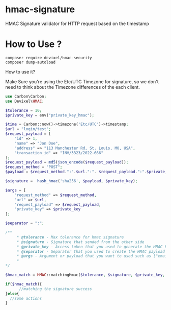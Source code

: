 # hmac-signature
HMAC Signature validator for HTTP request based on the timestamp


# How to Use ?

```
composer require devixel/hmac-security
composer dump-autoload
```

How to use it? 

Make Sure you're using the Etc/UTC Timezone for signature, so we don't need to think about the Timezone differences of the each client.

```php
use Carbon\Carbon;
use Devixel\HMAC;

$tolerance = 10;
$private_key = env("private_key_hmac");

$time = Carbon::now()->timezone('Etc/UTC')->timestamp;
$url = "login/test";
$request_payload = [
    "id" => 1,
    "name" => "Jon Doe",
    "address" => "113 Manchester Rd, St. Louis, MO, USA",
    "transaction_id" => "INV/3323/2022-666"
];
$request_payload = md5(json_encode($request_payload));
$request_method = "POST";
$payload = $request_method.":".$url.":". $request_payload.":".$private_key.":".$time;

$signature =  hash_hmac('sha256', $payload, $private_key);

$args = [
    "request_method" => $request_method,
    "url" => $url,
    "request_payload" => $request_payload,
    "private_key" => $private_key
];

$separator = ":";

/**
     * @tolerance - Max tolerance for hmac signature
     * @signature - Signature that sended from the other side
     * @private_key - Access token that you used to generate the HMAC Encryption
     * @separator - Separator that you used to create the HMAC payload
     * @args - Argument or payload that you want to used such as ["email" => "test@mail.com", "time" => "90239303234"]
     * 
*/

$hmac_match = HMAC::matchingHmac($tolerance, $signature, $private_key, $separator,  $args);

if($hmac_match){
      //matching the signature success
}else{
  //some actions
}


```


